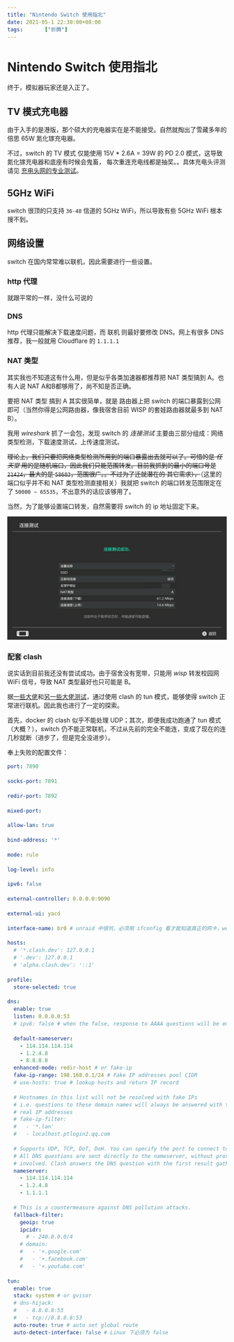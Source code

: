 ```yaml
---
title: "Nintendo Switch 使用指北"
date: 2021-05-1 22:30:00+08:00
tags:		["折腾"]
---
```


# Nintendo Switch 使用指北

终于，模拟器玩家还是入正了。

## TV 模式充电器

由于入手的是港版，那个硕大的充电器实在是不能接受。自然就掏出了雪藏多年的倍思 65W 氮化镓充电器。

不过，switch 的 TV 模式 仅能使用 15V * 2.6A = 39W 的 PD 2.0 模式，这导致氮化镓充电器和底座有时候会鬼畜，
每次重连充电线都是抽奖。。具体充电头评测请见 [充电头网的专业测试](https://www.chongdiantou.com/wp/archives/45157.html)。

## 5GHz WiFi

switch 很顶的只支持 `36-48` 信道的 5GHz WiFi，所以导致有些 5GHz WiFi 根本搜不到。

## 网络设置

switch 在国内常常难以联机，因此需要进行一些设置。

### http 代理

就跟平常的一样，没什么可说的

### DNS

http 代理只能解决下载速度问题，而 联机 则最好要修改 DNS。网上有很多 DNS 推荐，我一般就用 Cloudflare 的 `1.1.1.1`

### NAT 类型

其实我也不知道这有什么用，但是似乎各类加速器都推荐把 NAT 类型搞到 A。也有人说 NAT A和B都够用了，尚不知是否正确。

要把 NAT 类型 搞到 A 其实很简单，就是 路由器上把 switch 的端口暴露到公网即可（当然你得是公网路由器，像我宿舍目前 WISP 的套娃路由器就最多到 NAT B）。

我用 *wireshark* 抓了一会包，发现 switch 的 *连接测试* 主要由三部分组成：网络类型检测，下载速度测试，上传速度测试。

~~理论上，我们只要把网络类型检测所用到的端口暴露出去就可以了。可惜的是 *任天堂* 用的是随机端口，因此我们只能范围转发。目前我抓到的最小的端口号是 `21424`，最大的是 `58603`，范围很广。。不过为了迁就潜在的 其它需求），~~（这里的端口似乎并不和 NAT 类型检测直接相关）我就把 switch 的端口转发范围限定在了 `50000 ~ 65535`，不出意外的话应该够用了。

当然，为了能够设置端口转发，自然需要将 switch 的 ip 地址固定下来。

![](2021/network.jpg)

### 配套 clash

说实话到目前我还没有尝试成功。由于宿舍没有宽带，只能用 *wisp* 转发校园网 WiFi 信号，导致 NAT 类型最好也只可能是 B。

据[一些大佬](https://github.com/Dreamacro/clash/issues/971)和[另一些大佬测试](https://github.com/vernesong/OpenClash/issues/522)，通过使用 clash 的 tun 模式，能够使得 switch 正常进行联机。因此我也进行了一定的探索。

首先，docker 的 clash 似乎不能处理 UDP；其次，即便我成功跑通了 tun 模式（大概？），switch 仍不能正常联机，不过从先前的完全不能连，变成了现在的连几秒就断（进步了，但是完全没进步）。

奉上失败的配置文件：
```yaml
port: 7890

socks-port: 7891

redir-port: 7892

mixed-port: 

allow-lan: true

bind-address: '*'

mode: rule

log-level: info

ipv6: false

external-controller: 0.0.0.0:9090

external-ui: yacd

interface-name: br0 # unraid 中很坑，必须用 ifconfig 看才能知道真正的网卡，webui 上的是假的

hosts:
  # '*.clash.dev': 127.0.0.1
  # '.dev': 127.0.0.1
  # 'alpha.clash.dev': '::1'

profile:
  store-selected: true

dns:
  enable: true
  listen: 0.0.0.0:53
  # ipv6: false # when the false, response to AAAA questions will be empty

  default-nameserver:
    - 114.114.114.114
    - 1.2.4.8
    - 8.8.8.8
  enhanced-mode: redir-host # or fake-ip
  fake-ip-range: 198.168.0.1/24 # Fake IP addresses pool CIDR
  # use-hosts: true # lookup hosts and return IP record
  
  # Hostnames in this list will not be resolved with fake IPs
  # i.e. questions to these domain names will always be answered with their
  # real IP addresses
  # fake-ip-filter:
  #   - '*.lan'
  #   - localhost.ptlogin2.qq.com
  
  # Supports UDP, TCP, DoT, DoH. You can specify the port to connect to.
  # All DNS questions are sent directly to the nameserver, without proxies
  # involved. Clash answers the DNS question with the first result gathered.
  nameserver:
    - 114.114.114.114
    - 1.2.4.8
    - 1.1.1.1

  # This is a countermeasure against DNS pollution attacks.
  fallback-filter:
    geoip: true
    ipcidr:
      # - 240.0.0.0/4
    # domain:
    #   - '+.google.com'
    #   - '+.facebook.com'
    #   - '+.youtube.com'

tun:
  enable: true
  stack: system # or gvisor
  # dns-hijack:
  #   - 8.8.8.8:53
  #   - tcp://8.8.8.8:53
  auto-route: true # auto set global route
  auto-detect-interface: false # Linux 下必须为 false

```
